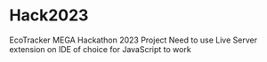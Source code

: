 # Hack2023
EcoTracker
MEGA Hackathon 2023 Project
Need to use Live Server extension on IDE of choice for JavaScript to work

